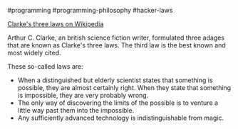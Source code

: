 #programming #programming-philosophy #hacker-laws


[Clarke's three laws on Wikipedia](https://en.wikipedia.org/wiki/Clarke's_three_laws)

Arthur C. Clarke, an british science fiction writer, formulated three adages that are known as Clarke's three laws. The third law is the best known and most widely cited.

These so-called laws are:

- When a distinguished but elderly scientist states that something is possible, they are almost certainly right. When they state that something is impossible, they are very probably wrong.
- The only way of discovering the limits of the possible is to venture a little way past them into the impossible.
- Any sufficiently advanced technology is indistinguishable from magic.